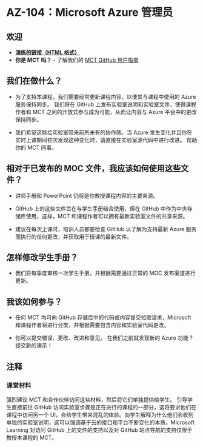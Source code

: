 ﻿# AZ-104：Microsoft Azure 管理员

## 欢迎

- **[演练的链接（HTML 格式）](https://microsoftlearning.github.io/AZ-104ZH-MicrosoftAzureAdministrator/)**
- **你是 MCT 吗？** - 了解我们的 [MCT GitHub 用户指南](https://microsoftlearning.github.io/MCT-User-Guide-ZH/)

## 我们在做什么？

- 为了支持本课程，我们需要经常更新课程内容，以使其与课程中使用的 Azure 服务保持同步。 我们将在 GitHub 上发布实验室说明和实验室文件，使得课程作者和 MCT 之间的开放式参与成为可能，从而让内容与 Azure 平台中的更改保持同步。

- 我们希望这能给实验室带来前所未有的协作感。当 Azure 发生变化并且你在实时上课期间初次发现这种变化时，请直接在实验室源代码中进行改进。 帮助你的 MCT 同事。

## 相对于已发布的 MOC 文件，我应该如何使用这些文件？

- 讲师手册和 PowerPoint 仍将是你教授课程内容的主要来源。

- GitHub 上的这些文件旨在与学生手册结合使用，但在 GitHub 中作为中央存储库使用，这样，MCT 和课程作者可以拥有最新实验室文件的共享来源。

- 建议在每次上课时，培训人员都要检查 GitHub 以了解为支持最新 Azure 服务而执行的任何更改，并获取用于授课的最新文件。

## 怎样修改学生手册？

- 我们将每季度审核一次学生手册，并根据需要通过正常的 MOC 发布渠道进行更新。

## 我该如何参与？

- 任何 MCT 均可向 GitHub 存储库中的代码或内容提交拉取请求，Microsoft 和课程作者将进行分类，并根据需要包含内容和实验室代码更改。

- 你可以提交错误、更改、改进和意见。 在我们之前就发现新的 Azure 功能？ 提交新的演示！

## 注释

### 课堂材料

强烈建议 MCT 和合作伙伴访问这些材料，然后将它们单独提供给学生。 引导学生直接前往 GitHub 访问实验室步骤是正在进行的课程的一部分，这将要求他们在课程中访问另一个 UI，会给学生带来混乱的体验。向学生解释为什么他们会收到单独的实验室说明，这可以强调基于云的接口和平台不断变化的本质。Microsoft Learning 对访问 GitHub 上的文件的支持以及对 GitHub 站点导航的支持仅限于教授本课程的 MCT。
